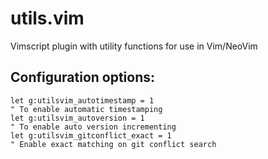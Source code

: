 # utils.vim
Vimscript plugin with utility functions for use in Vim/NeoVim

## Configuration options:
```
let g:utilsvim_autotimestamp = 1
" To enable automatic timestamping
let g:utilsvim_autoversion = 1
" To enable auto version incrementing
let g:utilsvim_gitconflict_exact = 1
" Enable exact matching on git conflict search

```
